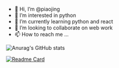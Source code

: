 - 👋 Hi, I’m @piaojing
- 👀 I’m interested in python
- 🌱 I’m currently learning python and react
- 💞️ I’m looking to collaborate on web work
- 📫 How to reach me ...

<!-- [![Anurag's GitHub stats](https://github-readme-stats.vercel.app/api?username=PiaoJing)](https://github.com/anuraghazra/github-readme-stats) -->
<!-- ![Anurag's GitHub stats](https://github-readme-stats.vercel.app/api?username=PiaoJing&hide=contribs,prs) -->

<!-- themes -->
![Anurag's GitHub stats](https://github-readme-stats.vercel.app/api?username=PiaoJing&show_icons=true&theme=radical)

<!-- usage -->
[![Readme Card](https://github-readme-stats.vercel.app/api/pin/?username=piaojing&repo=github-readme-stats)](https://github.com/anuraghazra/github-readme-stats)

<!---
piaojing/piaojing is a ✨ special ✨ repository because its `README.md` (this file) appears on your GitHub profile.
You can click the Preview link to take a look at your changes.
--->
